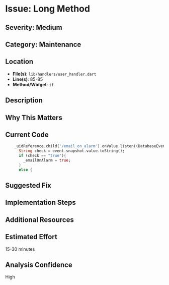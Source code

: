 # Issue: Long Method

## Severity: Medium

## Category: Maintenance

## Location
- **File(s)**: `lib/handlers/user_handler.dart`
- **Line(s)**: 85-85
- **Method/Widget**: `if`

## Description


## Why This Matters


## Current Code
```dart
    _uidReference.child('/email_on_alarm').onValue.listen((DatabaseEvent event) {
      String check = event.snapshot.value.toString();
      if (check == "true"){
        _emailOnAlarm = true;
      }
      else {
```

## Suggested Fix


## Implementation Steps


## Additional Resources


## Estimated Effort
15-30 minutes

## Analysis Confidence
High
